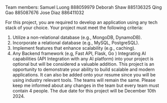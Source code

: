 Team members:
Samuel Luong 888059979
Deborah Shaw 885136325
Qing Gao 885087676
Jose Diaz 886411032


For this project, you are required to develop an application using any tech stack of your choice. Your project must meet the following criteria:
1.	Utilize a non-relational database (e.g., MongoDB, DynamoDB).
2.	Incorporate a relational database (e.g., MySQL, PostgreSQL).
3.	Implement features that enhance scalability (e.g., caching).
4.	Any Backend framework (e.g, Fast API, Flask, Go )
Integrating AI capabilities (API Integration with any AI platform) into your project is optional but will be considered a valuable addition. This project is an opportunity to demonstrate your ability to build scalable and modern applications. It can also be added onto your resume since you will be using industry relevant tools.
The teams will remain the same. Please keep me informed about any changes in the team but every team must contain 4 people.
The due date for this project will be December 10th 2024.

